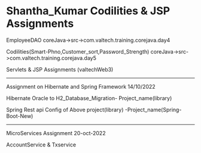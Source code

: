 # Shantha_Kumar Codilities & JSP Assignments

EmployeeDAO  coreJava->src->com.valtech.training.corejava.day4

Codilities(Smart-Phno,Customer_sort,Password_Strength)  coreJava->src->com.valtech.training.corejava.day5

Servlets & JSP Assignments (valtechWeb3)
______________________________________________________________________________________________________________

Assignment on Hibernate and Spring Framework  14/10/2022

Hibernate Oracle to H2_Database_Migration-  Project_name(library)

Spring Rest api Config of Above project(library) -Project_name(Spring-Boot-New)


_________________________________________________________________________________________________________________

MicroServices Assignment 20-oct-2022

AccountService & Txservice



